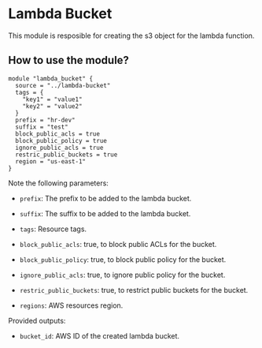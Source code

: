 # Lambda Bucket

This module is resposible for creating the s3 object for the lambda function.


## How to use the module?


```hcl
module "lambda_bucket" {
  source = "../lambda-bucket"
  tags = {
    "key1" = "value1"
    "key2" = "value2"
  }
  prefix = "hr-dev"
  suffix = "test"
  block_public_acls = true
  block_public_policy = true
  ignore_public_acls = true
  restric_public_buckets = true
  region = "us-east-1"
}
```

Note the following parameters:

* `prefix`: The prefix to be added to the lambda bucket.

* `suffix`: The suffix to be added to the lambda bucket.

* `tags`: Resource tags.

* `block_public_acls`: true, to block public ACLs for the bucket.
  
* `block_public_policy`: true, to block public policy for the bucket.

* `ignore_public_acls`: true, to ignore public policy for the bucket.

* `restric_public_buckets`: true, to restrict public buckets for the bucket.

* `regions`: AWS resources region.

Provided outputs:

* `bucket_id`: AWS ID of the created lambda bucket.
